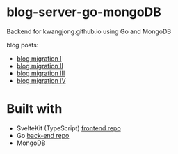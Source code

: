 # blog-server-go-mongoDB
Backend for kwangjong.github.io using Go and MongoDB

blog posts:
* [blog migration I](https://kwangjong.github.io/blog/2023-02-27-Blog-Migration-I)
* [blog migration II](https://kwangjong.github.io/blog/2023-03-23-Blog-Migration-II-:-Getting-Started-with-Sveltekit)
* [blog migration III](https://kwangjong.github.io/blog/2023-03-27-Blog-Migration-III-:-Theme-Toggle)
* [blog migration IV](https://kwangjong.github.io/blog/2023-08-31-Blog-Migration-IV-:-Architecture-Overview-and-Data-Structure)

# Built with
* SvelteKit (TypeScript) [frontend repo](https://github.com/kwangjong/kwangjong.github.io)
* Go [back-end repo](https://github.com/kwangjong/blog-server-go-mongoDB)
* MongoDB

